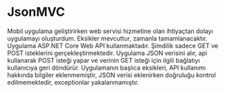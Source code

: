 # JsonMVC
Mobil uygulama geliştirirken web servisi hizmetine olan ihtiyaçtan dolayı uygulamayı oluşturdum. Eksikler mevcuttur, zamanla tamamlanacaktır. Uygulama ASP.NET Core Web API kullanmaktadır. Şimdilik sadece GET ve POST isteklerini gerçekleştirmektedir. Uygulama JSON verisini alır, api kullanarak POST isteği yapar ve verinin GET isteği için ilgili bağlatıyı kullanıcıya geri döndürür. Uygulamanın başlıca eksikleri, API kullanımı hakkında bilgiler eklenmemiştir, JSON verisi eklenirken doğruluğu kontrol edilmemektedir, exceptionlar yakalanmamıştır.

